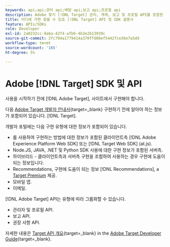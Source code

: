 ```yaml
---
keywords: api;api;관리 api;배달 api;보고 api;프로필 api
description: Adobe 찾기 [!DNL Target] 관리, 게재, 보고 및 프로필 API를 포함한 API.
title: 어디에 가면 찾을 수 있죠 [!DNL Target] API 및 SDK 설명서
feature: APIs/SDKs
role: Developer
exl-id: 2a0232cc-9a6a-42f4-afb6-4b3e2b13939c
source-git-commit: 2fc704a1779414a370ffd00ef5442fce36e7a5dd
workflow-type: tm+mt
source-wordcount: '165'
ht-degree: 5%

---
```


# Adobe [!DNL Target] SDK 및 API

사용을 시작하기 전에 [!DNL Adobe Target], 사이트에서 구현해야 합니다.

다음 [Adobe Target 개발자 안내서](https://experienceleague.adobe.com/docs/target-dev/developer/overview.html){target=_blank} 구현하기 전에 알아야 하는 정보가 포함되어 있습니다. [!DNL Target].

개발자 포털에는 다음 구현 유형에 대한 정보가 포함되어 있습니다.

* 를 사용하여 구현하는 방법에 대한 정보가 포함된 클라이언트측 [!DNL Adobe Experience Platform Web SDK] 또는 [!DNL Target Web SDK] (at.js).
* Node.JS, JAVA, .NET 및 Python SDK 사용에 대한 구현 정보가 포함된 서버측.
* 하이브리드 - 클라이언트측과 서버측 구현을 조합하여 사용하는 경우 구현에 도움이 되는 정보입니다.
* Recommendations, 구현에 도움이 되는 정보 [!DNL Recommendations], a [Target Premium](/help/main/c-intro/intro.md#premium) 제공.
* 모바일 앱.
* 이메일.

[!DNL Adobe Target] API는 유형에 따라 그룹화할 수 있습니다.

* 관리자 및 프로필 API.
* 보고 API.
* 권장 사항 API.

자세한 내용은 [Target API 개요](https://experienceleague.adobe.com/docs/target-dev/developer/implementation/before-implement/considerations-before-you-implement-target.html){target=_blank} in the [Adobe Target Developer Guide](https://experienceleague.adobe.com/docs/target-dev/developer/overview.html?lang=en){target=_blank}.
